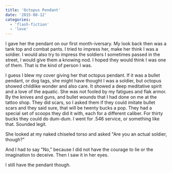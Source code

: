 ```yaml
---
title: 'Octopus Pendant'
date: '2015-08-12'
categories:
  - 'flash-fiction'
  - 'love'
---
```


I gave her the pendant on our first month-iversary. My look back then was a tank
top and combat pants. I tried to impress her, make her think I was a soldier.
I would also try to impress the soldiers I sometimes passed in the street, I
would give them a knowing nod. I hoped they would think I was one of them. That
is the kind of person I was.

<!-- truncate -->


I guess I blew my cover giving her that octopus pendant. If it was a bullet
pendant, or dog tags, she might have thought I was a soldier, but octopus showed
childlike wonder and also care. It showed a deep meditative spirit and a love of
the aquatic. She was not fooled by my fatigues and flak armor. By the knives and
guns, and bullet wounds that I had done on me at the tattoo shop. They did
scars, so I asked them if they could imitate bullet scars and they said sure,
that will be twenty bucks a pop. They had a special set of scoops they did it
with, each for a different caliber. For thirty bucks they could do dum-dum. I
went for .546 service, or something like that. Sounded legit.

She looked at my naked chiseled torso and asked "Are you an actual soldier,
though?"

And I had to say "No," because I did not have the courage to lie or the
imagination to deceive. Then I saw it in her eyes.

I still have the pendant though.
